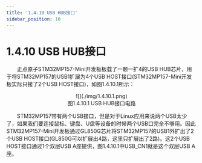 ```yaml
---
title: '1.4.10 USB HUB接口'
sidebar_position: 10
---
```


# 1.4.10 USB HUB接口

&emsp;&emsp;正点原子STM32MP157-Mini开发板板载了一颗一扩4的USB HUB芯片，用于将STM32MP157的USB1扩展为4个USB HOST接口(STM32MP157-Mini开发板实际只接了2个USB HOST接口)，如图1.4.10.1所示：

<center>
![](./img/1.4.10.1.png)<br/>
图1.4.10.1 USB HUB接口电路
</center>


&emsp;&emsp;STM32MP157带有两个USB接口，但是对于Linux应用来说两个USB太少了，如果我们要连接鼠标、键盘、U盘等设备的时候两个USB口完全不够用。因此STM32MP157-Mini开发板通过GL850G芯片将STM32MP157的USB1外扩出了2个USB HOST接口(GL850G可以扩展出4路，这里只扩展出了2路)。这2个USB HOST接口通过1个双层USB A座提供，图1.4.10.1中USB_CN1就是这个双层USB A座。















